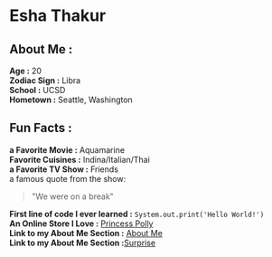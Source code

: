 # Esha Thakur 
## About Me : 
**Age :** 20  
**Zodiac Sign :** Libra  
**School :** UCSD  
**Hometown :** Seattle, Washington  

## Fun Facts : 
**a Favorite Movie :** Aquamarine  
**Favorite Cuisines :** Indina/Italian/Thai  
**a Favorite TV Show :** Friends  
a famous quote from the show: 
>"We were on a break"


**First line of code I ever learned :** ``System.out.print('Hello World!')``  
**An Online Store I Love :** [Princess Polly](https://us.princesspolly.com)  
**Link to my About Me Section :** [About Me](#About-Me)  
**Link to my About Me Section :**[Surprise](./Other.md)


